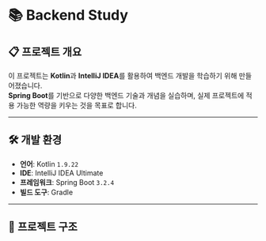 # 📚 Backend Study

## 📋 프로젝트 개요
이 프로젝트는 **Kotlin**과 **IntelliJ IDEA**를 활용하여 백엔드 개발을 학습하기 위해 만들어졌습니다.  
**Spring Boot**를 기반으로 다양한 백엔드 기술과 개념을 실습하며, 실제 프로젝트에 적용 가능한 역량을 키우는 것을 목표로 합니다.  

---

## 🛠️ 개발 환경
- **언어**: Kotlin `1.9.22`  
- **IDE**: IntelliJ IDEA Ultimate  
- **프레임워크**: Spring Boot `3.2.4`  
- **빌드 도구**: Gradle  

---

## 📁 프로젝트 구조
